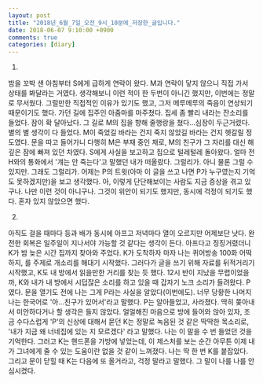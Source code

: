 ```yaml
---
layout: post
title: "2018년_6월_7일_오전_9시_10분에_저장한_글입니다."
date: 2018-06-07 9:10:00 +0900
comments: true 
categories: [diary] 
---
```

1.
밤을 꼬박 샌 아침부터 S에게 급하게 연락이 왔다. M과 연락이 닿지 않으니 직접 가서 상태를 봐달라는 거였다. 생각해보니 이런 적이 한 두번이 아니긴 했지만, 이번에는 정말로 무서웠다. 그럴만한 직접적인 이유가 있기도 했고, 그저 메루메루의 죽음이 연상되기 때문이기도 했다. 가던 길에 집주인 아줌마를 마주쳤다. 집세 좀 빨리 내라는 잔소리를 들었다. 잠이 확 달아났다. 그 길로 M의 집을 향해 줄행랑을 쳤다...심장이 두근거렸다. 별의 별 생각이 다 들었다. M이 죽었길 바라는 건지 죽지 않았길 바라는 건지 헷갈릴 정도였다. 문을 따고 들어가니 다행히 M은 부재 중인 채로, M의 친구가 그 자리를 대신 해 깊은 잠에 빠져 있던 차였다. S에게 사실을 보고하고 집으로 털레털레 돌아왔다. 얼마 전 H와의 통화에서 '걔는 안 죽는다'고 말했던 내가 떠올랐다. 그럴리가. 아니 물론 그럴 수 있지만. 그래도 그럴리가. 어제는 P의 트윗(아마 이 글을 쓰고 나면 P가 누구였는지 기억도 못하겠지만)을 보고 생각했다. 아, 이렇게 단단해보이는 사람도 지금 증상을 겪고 있구나. 나만 이런 것이 아니구나. 그것이 위안이 되기도 했지만, 동시에 걱정이 되기도 했다. 혼자 있지 않았으면 했다. 

2.
아직도 걸을 때마다 등과 배가 동시에 아프고 저녁마다 열이 오르지만 어제보단 낫다. 완전한 회복은 일주일이 지나서야 가능할 것 같다는 생각이 든다. 아프다고 징징거렸더니 K가 밤 늦은 시간 집까지 찾아와 주었다. K가 도착하자 마자 나는 퀴어방송 100화 어떡하지, 를 주제로 개소리를 해대기 시작했다. 그러다가 글을 쓰기 위해 자료를 뒤적거리기 시작했고, K도 내 방에서 읽을만한 거리를 찾는 듯 했다. 12시 반이 지났을 무렵이었을까, K와 내가 내 방에서 시덥잖은 소리를 하고 있을 때 갑자기 노크 소리가 들려왔다. P였다. 문을 열기도 전에 나는 그게 P라는 사실을 알았다(이번에도). 너무 당황한 나머지 나는 한국어로 '아...친구가 있어서'라고 말했다. P는 알아들었고, 사라졌다. 딱히 쫒아내서 미안하다거나 할 생각은 들지 않았다. 얼얼해진 마음으로 방에 들어와 앉아 있자, 조금 수다스럽게 'P'의 신상에 대해서 묻던 K는 정말로 녹음된 것 같은 딱딱한 목소리로, '내가 지금 왜 너네집에 있는 지 모르겠다' 라고 말했다. 나는 이 말을 수 번 들었던 것을 기억한다. 그러고 K는 핸드폰을 가방에 넣었는데, 이 제스처를 보는 순간 아무튼 이제 내가 그녀에게 줄 수 있는 도움이란 없을 것 같이 느껴졌다. 나는 딱 한 번 K를 붙잡았다. 그리고 문이 닫힐 때 K는 다음에 또 올거라고, 걱정 말라고 말했다. 그 말이 나를 나를 안심시켰다. 


